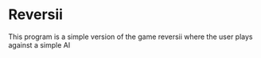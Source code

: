 # Reversii
This program is a simple version of the game reversii where the user plays against a simple AI
